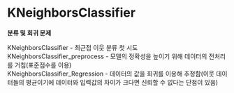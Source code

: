 # KNeighborsClassifier
**분류 및 회귀 문제**

KNeighborsClassifier - 최근접 이웃 분류 첫 시도<br>
KNeighborsClassifier_preprocess - 모델의 정확성을 높이기 위해 데이터의 전처리를 거침(표준점수를 이용)<br>
KNeighborsClassifier_Regression - 데이터의 값을 회귀를 이용해 추정함(이웃 데이터들의 평균이기에 데이터와 입력값의 차이가 크다면 신뢰할 수 없다는 단점이 있음)<br>
